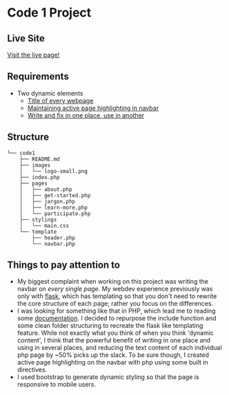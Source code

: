 # Code 1 Project
## Live Site
[Visit the live page!](http://badgerblockchain.club:5000)
## Requirements
* Two dynamic elements
    * [Title of every webpage](https://github.com/ekivolowitz/LIS500/blob/master/code1/template/header.php#L2-L6)
    * [Maintaining active page highlighting in navbar](https://github.com/ekivolowitz/LIS500/blob/master/code1/template/navbar.php#L15-L45)
    * [Write and fix in one place,](https://github.com/ekivolowitz/LIS500/tree/master/code1/template)[ use in another](https://github.com/ekivolowitz/LIS500/blob/master/code1/pages/about.php#L2)
## Structure
```
└── code1
    ├── README.md
    ├── images
    │   └── logo-small.png
    ├── index.php
    ├── pages
    │   ├── about.php
    │   ├── get-started.php
    │   ├── jargon.php
    │   ├── learn-more.php
    │   └── participate.php
    ├── stylings
    │   └── main.css
    └── template
        ├── header.php
        └── navbar.php
```
## Things to pay attention to
* My biggest complaint when working on this project was writing the navbar on *every single page*. My webdev experience previously was only with [flask](flask.pocoo.org), which has templating so that you don't need to rewrite the core structure of each page; rather you focus on the differences. 
* I was looking for something like that in PHP, which lead me to reading some [documentation](http://php.net/manual/en/function.include.php). I decided to repurpose the include function and some clean folder structuring to recreate the flask like templating feature. While not exactly what you think of when you think 'dynamic content', I think that the powerful benefit of writing in one place and using in several places, and reducing the text content of each individual php page by ~50% picks up the slack. To be sure though, I created active page highlighting on the navbar with php using some built in directives. 
* I used bootstrap to generate dynamic styling so that the page is responsive to mobile users. 
